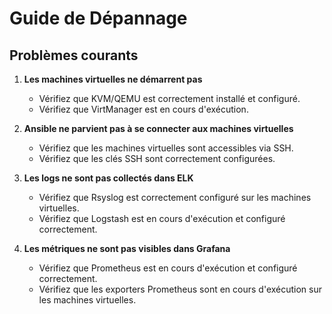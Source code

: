 # Guide de Dépannage

## Problèmes courants

1. **Les machines virtuelles ne démarrent pas**
   - Vérifiez que KVM/QEMU est correctement installé et configuré.
   - Vérifiez que VirtManager est en cours d'exécution.

2. **Ansible ne parvient pas à se connecter aux machines virtuelles**
   - Vérifiez que les machines virtuelles sont accessibles via SSH.
   - Vérifiez que les clés SSH sont correctement configurées.

3. **Les logs ne sont pas collectés dans ELK**
   - Vérifiez que Rsyslog est correctement configuré sur les machines virtuelles.
   - Vérifiez que Logstash est en cours d'exécution et configuré correctement.

4. **Les métriques ne sont pas visibles dans Grafana**
   - Vérifiez que Prometheus est en cours d'exécution et configuré correctement.
   - Vérifiez que les exporters Prometheus sont en cours d'exécution sur les machines virtuelles.